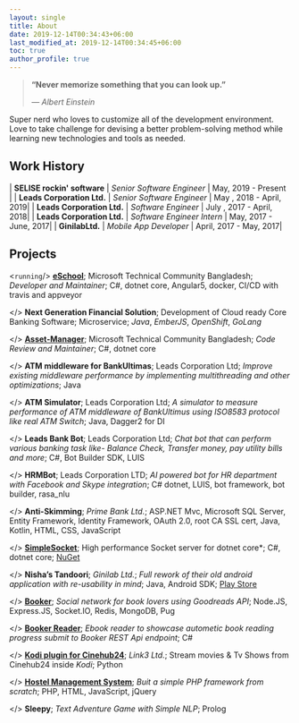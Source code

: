 ```yaml
---
layout: single
title: About
date: 2019-12-14T00:34:43+06:00
last_modified_at: 2019-12-14T00:34:45+06:00
toc: true
author_profile: true
---
```


> **“Never memorize something that you can look up.”**
>
> *― Albert Einstein*

Super nerd who loves to customize all of the development environment. Love to take challenge for devising a better problem-solving method while learning new technologies and tools as needed.

## Work History

| **SELISE rockin' software** | *Senior Software Engineer* | May, 2019 - Present |
| **Leads Corporation Ltd.** | *Senior Software Engineer* | May , 2018 - April, 2019|
| **Leads Corporation Ltd.** | *Software Engineer* | July , 2017 - April, 2018|
| **Leads Corporation Ltd.** | *Software Engineer Intern* | May, 2017 - June, 2017|
| **GinilabLtd.** | *Mobile App Developer* | April, 2017 - May, 2017|

## Projects

<`running`/> [**eSchool**](hhttps://github.com/opencodefoundation/eschool); Microsoft Technical Community Bangladesh; *Developer and Maintainer*; C#, dotnet core, Angular5, docker, CI/CD with travis and appveyor

</> **Next Generation Financial Solution**; Development of Cloud ready Core Banking Software; Microservice; *Java*, *EmberJS*,  *OpenShift*, *GoLang* 

</> [**Asset-Manager**](https://github.com/opencodefoundation/asset-manager); Microsoft Technical Community Bangladesh; *Code Review and Maintainer*; C#, dotnet core

</> **ATM middleware for BankUltimas**; Leads Corporation Ltd; *Improve existing middleware performance by implementing multithreading and other optimizations*; Java

</> **ATM Simulator**; Leads Corporation Ltd; *A simulator to measure performance of ATM middleware of BankUltimus using ISO8583 protocol like real ATM Switch*; Java, Dagger2 for DI

</> **Leads Bank Bot**; Leads Corporation Ltd; *Chat bot that can perform various banking task like- Balance Check, Transfer money, pay utility bills and more*; C#, Bot Builder SDK, LUIS

</> **HRMBot**; Leads Corporation LTD; *AI powered bot for HR department with Facebook and Skype integration*; C# dotnet, LUIS, bot framework, bot builder, rasa_nlu

</> **Anti-Skimming**; *Prime Bank Ltd.*; ASP.NET Mvc, Microsoft SQL Server, Entity Framework, Identity Framework, OAuth 2.0, root CA SSL cert, Java, Kotlin, HTML, CSS, JavaScript

</> [**SimpleSocket**](https://github.com/ratanparai/SimpleSocket); High performance Socket server for dotnet core*; C#, dotnet core; [NuGet](https://www.nuget.org/packages/Ratan.SimpleSocket/)

</> **Nisha’s Tandoori**; *Ginilab Ltd.*; *Full rework of their old android application with re-usability in mind*; Java, Android SDK; [Play Store](https://play.google.com/store/apps/details?id=com.ginilab.nishastandoori&hl=en)

</> [**Booker**](https://github.com/ratanparai/booke); *Social network for book lovers using Goodreads API*; Node.JS, Express.JS, Socket.IO, Redis, MongoDB, Pug

</> [**Booker Reader**](https://github.com/ratanparai/booker-desktop); *Ebook reader to showcase autometic book reading progress submit to Booker REST Api endpoint*; C#

</> [**Kodi plugin for Cinehub24**](https://github.com/ratanparai/cinehub24); *Link3 Ltd.*; Stream movies & Tv Shows from Cinehub24 inside *Kodi*; Python

</> [**Hostel Management System**](https://github.com/ratanparai/Hostel-Management); *Buit a simple PHP framework from scratch*; PHP, HTML, JavaScript, jQuery

</> **Sleepy**; *Text Adventure Game with Simple NLP*; Prolog
